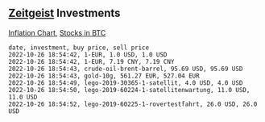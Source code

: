## [Zeitgeist](index.html) Investments

[Inflation Chart](https://inflationchart.com),
[Stocks in BTC](https://stonksinbtc.xyz/)

```
date, investment, buy price, sell price
2022-10-26 18:54:42, 1-EUR, 1.0 USD, 1.0 USD
2022-10-26 18:54:42, 1-EUR, 7.19 CNY, 7.19 CNY
2022-10-26 18:54:43, crude-oil-brent-barrel, 95.69 USD, 95.69 USD
2022-10-26 18:54:43, gold-10g, 561.27 EUR, 527.04 EUR
2022-10-26 18:54:49, lego-2019-30365-1-satellit, 4.0 USD, 4.0 USD
2022-10-26 18:54:50, lego-2019-60224-1-satellitenwartung, 11.0 USD, 11.0 USD
2022-10-26 18:54:52, lego-2019-60225-1-rovertestfahrt, 26.0 USD, 26.0 USD
```
